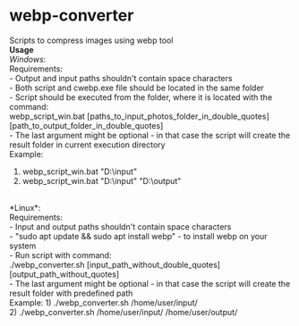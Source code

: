 # webp-converter
Scripts to compress images using webp tool <br />
**Usage** <br />
*Windows*: <br />
Requirements: <br />
    - Output and input paths shouldn't contain space characters <br />
    - Both script and cwebp.exe file should be located in the same folder <br />
    - Script should be executed from the folder, where it is located with the command: <br />
                    webp_script_win.bat [paths_to_input_photos_folder_in_double_quotes] [path_to_output_folder_in_double_quotes] <br />
    - The last argument might be optional - in that case the script will create the result folder in current execution directory <br />
Example:
1) webp_script_win.bat "D:\input"  <br />
2) webp_script_win.bat "D:\input" "D:\output" <br />
<br />
*Linux*: <br />
Requirements: <br />
    - Input and output paths shouldn't contain space characters <br />
    - "sudo apt update && sudo apt install webp" - to install webp on your system <br />
    - Run script with command: <br />
                    ./webp_converter.sh [input_path_without_double_quotes] [output_path_without_quotes] <br />
    - The last argument might be optional - in that case the script will create the result folder with predefined path <br />
Example:
1) ./webp_converter.sh /home/user/input/ <br />
2)  ./webp_converter.sh /home/user/input/ /home/user/output/ <br />

